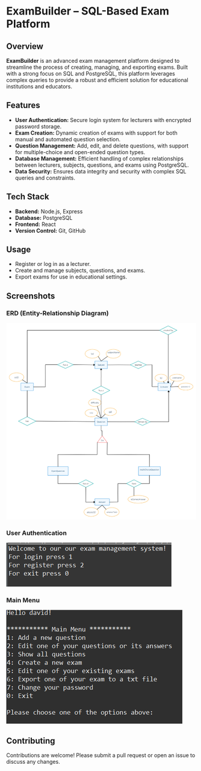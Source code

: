 # ExamBuilder – SQL-Based Exam Platform

## Overview

**ExamBuilder** is an advanced exam management platform designed to streamline the process of creating, managing, and exporting exams. Built with a strong focus on SQL and PostgreSQL, this platform leverages complex queries to provide a robust and efficient solution for educational institutions and educators.

## Features

- **User Authentication:** Secure login system for lecturers with encrypted password storage.
- **Exam Creation:** Dynamic creation of exams with support for both manual and automated question selection.
- **Question Management:** Add, edit, and delete questions, with support for multiple-choice and open-ended question types.
- **Database Management:** Efficient handling of complex relationships between lecturers, subjects, questions, and exams using PostgreSQL.
- **Data Security:** Ensures data integrity and security with complex SQL queries and constraints.

## Tech Stack

- **Backend:** Node.js, Express
- **Database:** PostgreSQL
- **Frontend:** React
- **Version Control:** Git, GitHub

## Usage

- Register or log in as a lecturer.
- Create and manage subjects, questions, and exams.
- Export exams for use in educational settings.

## Screenshots

### ERD (Entity-Relationship Diagram)
![ERD](screenshots/SQL.jpg)

### User Authentication
![Authentication](screenshots/auth.png)

### Main Menu
![Main Menu](screenshots/main-menu.png)

## Contributing

Contributions are welcome! Please submit a pull request or open an issue to discuss any changes.

